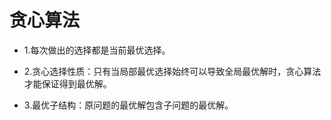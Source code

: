 # 贪心算法

- 1.每次做出的选择都是当前最优选择。

- 2.贪心选择性质：只有当局部最优选择始终可以导致全局最优解时，贪心算法才能保证得到最优解。

- 3.最优子结构：原问题的最优解包含子问题的最优解。
